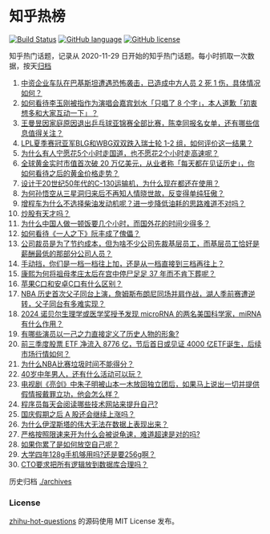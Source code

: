 # 知乎热榜
[![Build Status](https://github.com/ToWeLong/zhihu-hot-questions/workflows/CI/badge.svg)](https://github.com/ToWeLong/zhihu-hot-questions/actions)
[![GitHub language](https://img.shields.io/badge/language-golang-orange.svg)](https://golang.org/)
[![GitHub license](https://img.shields.io/github/license/ToWeLong/zhihu-hot-questions)](https://github.com/ToWeLong/zhihu-hot-questions/blob/main/LICENSE)

知乎热门话题，记录从 2020-11-29 日开始的知乎热门话题。每小时抓取一次数据，按天[归档](./archives)

<!-- BEGIN -->

1. [中资企业车队在巴基斯坦遭遇恐怖袭击，已造成中方人员 2 死 1 伤，具体情况如何？](https://www.zhihu.com/question/766675877)
1. [如何看待李玉刚被指作为演唱会嘉宾划水「只唱了 8 个字」，本人道歉「初衷想多和大家互动一下」？](https://www.zhihu.com/question/752060060)
1. [王曼昱因家庭原因退出乒乓球亚锦赛全部比赛，陈幸同报名女单，还有哪些信息值得关注？](https://www.zhihu.com/question/769960139)
1. [LPL夏季赛冠亚军BLG和WBG双双跌入瑞士轮 1-2 组，如何评价这一结果？](https://www.zhihu.com/question/767213211)
1. [为什么有人宁愿花5个小时走国道，也不愿花2个小时走高速呢？](https://www.zhihu.com/question/662017658)
1. [全球黄金实时市值首次破 20 万亿美元，从业者称「每天都在见证历史」，你如何看待之后的黄金价格走势？](https://www.zhihu.com/question/757771123)
1. [设计于20世纪50年代的C-130运输机，为什么现在都还在使用？](https://www.zhihu.com/question/316386066)
1. [为何孙悟空从三星洞归来后不再知人情晓世故，反变得单纯狂傲？](https://www.zhihu.com/question/668095492)
1. [增程车为什么不选择柴油发动机呢？进一步降低油耗的思路难道不对吗？](https://www.zhihu.com/question/665036311)
1. [炒股有天才吗？](https://www.zhihu.com/question/347794928)
1. [为什么中国人做一顿饭要几个小时，而国外花的时间少得多？](https://www.zhihu.com/question/28655927)
1. [如何看待《一人之下》阮丰成了傀儡？](https://www.zhihu.com/question/666344250)
1. [公司裁员是为了节约成本，但为啥不少公司先裁基层员工，而基层员工恰好是薪酬最低的那部分公司人员？](https://www.zhihu.com/question/739397731)
1. [手动挡，你们是一档一档往上加，还是从一档直接到三档再往上？](https://www.zhihu.com/question/652616004)
1. [康熙为何将祖母孝庄太后在宫中停尸足足 37 年而不肯下葬呢？](https://www.zhihu.com/question/499221047)
1. [苹果C口和安卓C口有什么区别？](https://www.zhihu.com/question/646909743)
1. [NBA 历史首次父子同台上演，詹姆斯布朗尼同场并肩作战，湖人季前赛遭逆转，父子同台有多难实现？](https://www.zhihu.com/question/768110084)
1. [2024 诺贝尔生理学或医学奖授予发现 microRNA 的两名美国科学家，miRNA 有什么作用？](https://www.zhihu.com/question/767419651)
1. [有哪些演员以一己之力直接定义了历史人物的形象?](https://www.zhihu.com/question/666213898)
1. [前三季度股票 ETF 净流入 8776 亿，节后首日或见证 4000 亿ETF诞生，后续市场行情如何？](https://www.zhihu.com/question/766729292)
1. [为什么NBA比赛垃圾时间不能得分？](https://www.zhihu.com/question/406191213)
1. [40岁中年男人，还有什么活动可以玩？](https://www.zhihu.com/question/585551538)
1. [电视剧《亮剑》中朱子明被山本一木放回独立团后，如果马上说出一切并提供假情报戴罪立功，他会怎么样？](https://www.zhihu.com/question/531307823)
1. [程序员每天会阅读哪些技术网站来提升自己?](https://www.zhihu.com/question/629894384)
1. [国庆假期之后 A 股还会继续上涨吗？](https://www.zhihu.com/question/747750897)
1. [为什么伊涅斯塔的伟大无法在数据上表现出来？](https://www.zhihu.com/question/278048618)
1. [严格按照限速来开为什么会被说龟速，难道超速是对的吗?](https://www.zhihu.com/question/661639652)
1. [如果你累了是如何放空自己呢？](https://www.zhihu.com/question/762836123)
1. [大学四年128g手机够用吗?还是要256g啊？](https://www.zhihu.com/question/667315318)
1. [CTO要求把所有逻辑放到数据库合理吗？](https://www.zhihu.com/question/661428819)

<!-- END -->

历史归档 [./archives](./archives)


### License
[zhihu-hot-questions](https://github.com/towelong/zhihu-hot-questions) 的源码使用 MIT License 发布。